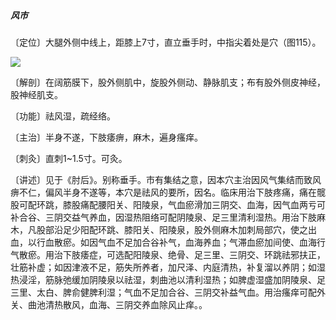 ##### 风市

〔定位〕大腿外侧中线上，距膝上7寸，直立垂手时，中指尖着处是穴（图115）。

![](./img/图115.jpg)

〔解剖〕在阔筋膜下，股外侧肌中，旋股外侧动、静脉肌支；布有股外侧皮神经，股神经肌支。

〔功能〕祛风湿，疏经络。

〔主治〕半身不遂，下肢痿痹，麻木，遍身瘙痒。

〔刺灸〕直刺1~1.5寸。可灸。

〔讲述〕见于《肘后》。别称垂手。市有集结之意，因本穴主治因风气集结而致风痹不仁，偏风半身不遂等，本穴是祛风的要所，因名。临床用治下肢疼痛，痛在髋股可配环跳，膝股痛配腰阳关、阳陵泉，气血瘀滑加三阴交、血海，因气血两亏可补合谷、三阴交益气养血，因湿热阻络可配阴陵泉、足三里清利湿热。用治下肢麻木，凡股部沿足少阳配环跳、膝阳关、阳陵泉，股外侧麻木加刺局部穴，使之出血，以行血散瘀。如因气血不足加合谷补气，血海养血；气滞血瘀加间使、血海行气散瘀。用治下肢痿症，可选配阳陵泉、绝骨、足三里、三阴交、环跳祛邪扶正，壮筋补虚；如因津液不足，筋失所养者，加尺泽、内庭清热，补复溜以养阴；如湿热浸淫，筋脉弛缓加阴陵泉以祛湿，刺曲池以清利湿热；如脾虚湿盛加阴陵泉、足三里、太白、脾俞健脾利湿；气血不足加合谷、三阴交补益气血。用治瘙痒可配外关、曲池清热散风，血海、三阴交养血除风止痒。。

